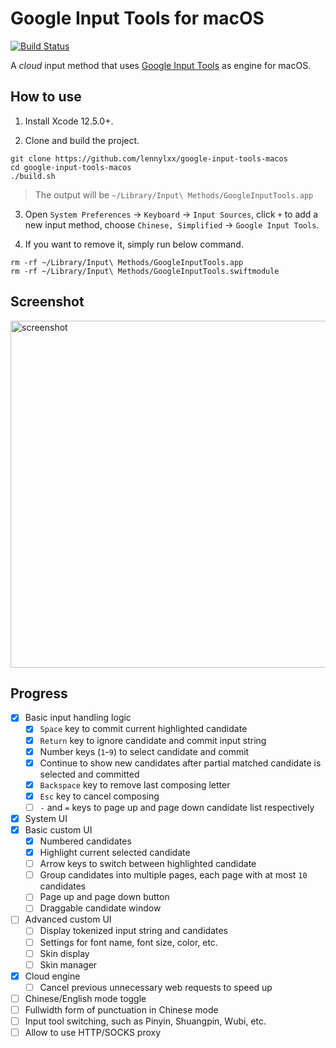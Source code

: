 # Google Input Tools for macOS

[![Build Status](https://github.com/lennylxx/google-input-tools-macos/actions/workflows/build.yml/badge.svg?branch=main)](https://github.com/lennylxx/google-input-tools-macos/actions/workflows/build.yml?query=branch%3Amain)

A *cloud* input method that uses [Google Input Tools](https://www.google.com/inputtools/) as engine for macOS.


## How to use

1. Install Xcode 12.5.0+.

2. Clone and build the project.

  ```
  git clone https://github.com/lennylxx/google-input-tools-macos
  cd google-input-tools-macos
  ./build.sh
  ``` 

> The output will be `~/Library/Input\ Methods/GoogleInputTools.app`

3. Open `System Preferences` -> `Keyboard` -> `Input Sources`, click `+` to add a new input method, choose `Chinese, Simplified` -> `Google Input Tools`.

4. If you want to remove it, simply run below command.

  ```
  rm -rf ~/Library/Input\ Methods/GoogleInputTools.app
  rm -rf ~/Library/Input\ Methods/GoogleInputTools.swiftmodule
  ```

## Screenshot
<img width="555" alt="screenshot" src="https://user-images.githubusercontent.com/5811576/131733470-c946efa3-0f80-4227-a4b1-9d047f51f47b.png">

## Progress

- [x] Basic input handling logic
  - [x] `Space` key to commit current highlighted candidate
  - [x] `Return` key to ignore candidate and commit input string
  - [x] Number keys (`1`-`9`) to select candidate and commit
  - [x] Continue to show new candidates after partial matched candidate is selected and committed
  - [x] `Backspace` key to remove last composing letter
  - [x] `Esc` key to cancel composing
  - [ ] `-` and `=` keys to page up and page down candidate list respectively
- [x] System UI
- [x] Basic custom UI
  - [x] Numbered candidates
  - [x] Highlight current selected candidate
  - [ ] Arrow keys to switch between highlighted candidate
  - [ ] Group candidates into multiple pages, each page with at most `10` candidates
  - [ ] Page up and page down button
  - [ ] Draggable candidate window
- [ ] Advanced custom UI
  - [ ] Display tokenized input string and candidates
  - [ ] Settings for font name, font size, color, etc.
  - [ ] Skin display
  - [ ] Skin manager
- [x] Cloud engine
  - [ ] Cancel previous unnecessary web requests to speed up
- [ ] Chinese/English mode toggle
- [ ] Fullwidth form of punctuation in Chinese mode
- [ ] Input tool switching, such as Pinyin, Shuangpin, Wubi, etc.
- [ ] Allow to use HTTP/SOCKS proxy

